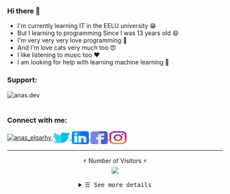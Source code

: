 ### Hi there 👋
- I'm currently learning IT in the EELU university 😁
- But I learning to programming Since I was 13 years old 😄
- I'm very very very love programming 🖤
- And I'm love cats very much too 😍
- I like listening to music too ❤
- I am looking for help with learning machine learning 🤔

<h3 align="left">Support:</h3>
<p>
    <a href="https://www.buymeacoffee.com/anas.dev">
        <img align="left" src="https://cdn.buymeacoffee.com/buttons/v2/default-yellow.png" height="50" width="210" alt="anas.dev"/>
    </a>
</p>
<br><br>
<h3 align="left">Connect with me:</h3>
<p align="left">
    <a href="https://dev.to/anas_elgarhy" target="_blank">
        <img align="center" src="https://d2fltix0v2e0sb.cloudfront.net/dev-badge.svg" alt="anas_elgarhy" height="30" width="40"/>
    </a>
    <a href="https://twitter.com/anas_elgarhy" target="_blank">
        <img align="center" src="./social_logos/twitter_l.svg" alt="anas_elgarhy" height="30" width="40" />
    </a>
    <a href="https://linkedin.com/in/anas-elgarhy" target="_blank">
        <img align="center" src="./social_logos/linkedin.svg" alt="anas-elgarhy" height="30" width="40"/>
    </a>
    <a href="https://fb.com/anas.ahmed.elgarhy" target="_blank">
        <img align="center" src="./social_logos/facebook%20_l.svg" alt="anas.ahmed.elgarhy" height="30" width="40"/>
    </a>
    <a href="https://instagram.com/anas_elgarhy" target="_blank">
        <img align="center" src="./social_logos/instagram_l.svg" alt="anas_elgarhy" height="30" width="40"/>
    </a>
</p>

---
<p align="center">⚡ Number of Visitors ⚡ <br>
<img alr="⚡ Number of Visitors ⚡" src="https://profile-counter.glitch.me/Anas-Elgarhy/count.svg"/>
</p>

<details align="center">
   <summary> <samp>&#9776; See more details</samp></summary>
    <p align="center">
     <br>
     <!-- All rebostryes -->
      <a href="https://github.com/Anas-Elgarhy?tab=repositories" target="_blank">
        <img alt="Code" src="https://img.shields.io/badge/-code-000000?style=flat-square&logo=Plex&logoColor=white">
      </a>
      <!-- Python -->
      <!-- <a href="https://github.com/Anas-Elgarhy?tab=repositories&language=python" target="_blank">
            <img alt="Python" src="https://img.shields.io/badge/-Python-3572A5?style=flat-square&logo=Python&logoColor=white">
      </a> -->
      <!-- Java script -->
      <a href="https://github.com/Anas-Elgarhy?tab=repositories&language=javascript" target="_blank">
        <img alt="Javascript" src="https://img.shields.io/badge/-Javascript-f1e05a?style=flat-square&logo=Javascript&logoColor=white">
      </a>
      <!-- C language -->
      <a href="https://github.com/Anas-Elgarhy?tab=repositories&language=c" target="_blank">
        <img alt="C language" src="https://img.shields.io/badge/-C-649AD2?style=flat-square&logo=c&logoColor=white">
      </a>
      <!-- CPP language -->
      <a href="https://github.com/Anas-Elgarhy?tab=repositories&language=c%2B%2B" target="_blank">
        <img alt="C++" src="https://img.shields.io/badge/-C%2B%2B-f34b7d?style=flat-square&logo=C%2B%2B&logoColor=white">
      </a>
      <!-- Lua language -->
      <a href="https://github.com/Anas-Elgarhy?tab=repositories&language=lua" target="_blank">
        <img alt="Lua language" src="https://img.shields.io/badge/-lua-000081?style=flat-square&logo=lua&logoColor=white">
      </a>
      <!-- Go language -->
      <!-- <a href="https://github.com/Anas-Elgarhy?tab=repositories&language=go" target="_blank">
        <img alt="Go" src="https://img.shields.io/badge/-Go-375eab?style=flat-square&logo=Go&logoColor=white">
      </a> -->
      <!-- Java -->
      <a href="https://github.com/Anas-Elgarhy?tab=repositories&language=java" target="_blank">
        <img alt="Java" src="https://img.shields.io/badge/-Java-b07219?style=flat-square&logo=Java&logoColor=white">
      </a>
      <!-- Kotlin -->
      <a href="https://github.com/Anas-Elgarhy?tab=repositories&language=kotlin" target="_blank">
        <img alt="Java" src="https://img.shields.io/badge/-kotlin-D86880?style=flat-square&logo=kotlin&logoColor=white">
      </a>
  <br>

  <img src="https://github-readme-stats.vercel.app/api?username=Anas-Elgarhy&count_private=true&theme=tokyonight&show_icons=true&hide=contribs,prs" width="70%"/>
  <br>
  <img alt="Anas's most used languages" src="https://github-readme-stats.vercel.app/api/top-langs/?username=Anas-Elgarhy&layout=compact&theme=tokyonight" width="70%"/>
  
  <br>
     <a href="https://github.com/Anas-Elgarhy?tab=followers" target="_blank">
        <img alt="Updates" src="https://img.shields.io/badge/--000000?style=flat-square&logo=RSS&logoColor=white">
     </a>
     <a href="https://github.com/Anas-Elgarhy" target="_blank">
        <img alt="Anas-Elgarhy" src="https://badges.pufler.dev/visits/Anas-Elgarhy/Anas-Elgarhy"/>
     </a>
     <a href="https://github.com/Anas-Elgarhy/Anas-Elgarhy" target="_blank">
        <img alt="GitHub hits" src="https://img.shields.io/github/last-commit/Anas-Elgarhy/Anas-Elgarhy?label=profile%20updated&style=flat-square"/>
     </a>
  </samp>
  </p>
</details>
<br>
</details>
<!--
**Anas-Elgarhy/Anas-Elgarhy** is a ✨ _special_ ✨ repository because its `README.md` (this file) appears on your GitHub profile.

Here are some ideas to get you started:

- 🔭 I’m currently working on ...
- 🌱 I’m currently learning ...
- 👯 I’m looking to collaborate on ...
- 🤔 I’m looking for help with ...
- 💬 Ask me about ...
- 📫 How to reach me: ...
- 😄 Pronouns: ...
- ⚡ Fun fact: ...
-->
